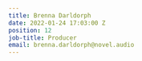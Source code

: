 ```yaml
---
title: Brenna Darldorph
date: 2022-01-24 17:03:00 Z
position: 12
job-title: Producer
email: brenna.darldorph@novel.audio
---
```


